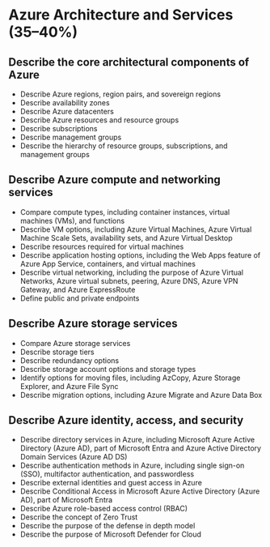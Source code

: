 # Azure Architecture and Services (35–40%)

## Describe the core architectural components of Azure

- Describe Azure regions, region pairs, and sovereign regions
- Describe availability zones
- Describe Azure datacenters
- Describe Azure resources and resource groups
- Describe subscriptions
- Describe management groups
- Describe the hierarchy of resource groups, subscriptions, and management groups

## Describe Azure compute and networking services

- Compare compute types, including container instances, virtual machines (VMs), and functions
- Describe VM options, including Azure Virtual Machines, Azure Virtual Machine Scale Sets,
availability sets, and Azure Virtual Desktop
- Describe resources required for virtual machines
- Describe application hosting options, including the Web Apps feature of Azure App Service,
containers, and virtual machines
- Describe virtual networking, including the purpose of Azure Virtual Networks, Azure virtual
subnets, peering, Azure DNS, Azure VPN Gateway, and Azure ExpressRoute
- Define public and private endpoints

## Describe Azure storage services

- Compare Azure storage services
- Describe storage tiers
- Describe redundancy options
- Describe storage account options and storage types
- Identify options for moving files, including AzCopy, Azure Storage Explorer, and Azure File Sync
- Describe migration options, including Azure Migrate and Azure Data Box

## Describe Azure identity, access, and security

- Describe directory services in Azure, including Microsoft Azure Active Directory (Azure AD), part
of Microsoft Entra and Azure Active Directory Domain Services (Azure AD DS)
- Describe authentication methods in Azure, including single sign-on (SSO), multifactor
authentication, and passwordless
- Describe external identities and guest access in Azure
- Describe Conditional Access in Microsoft Azure Active Directory (Azure AD), part of Microsoft
Entra
- Describe Azure role-based access control (RBAC)
- Describe the concept of Zero Trust
- Describe the purpose of the defense in depth model
- Describe the purpose of Microsoft Defender for Cloud
